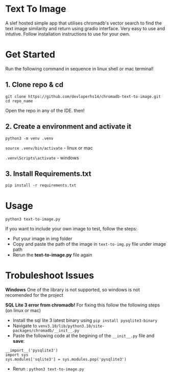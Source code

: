 # Text To Image
A  slef hosted simple app that utilises chromadb's vector search to find the text image similarity and return using gradio interface. Very easy to use and intutive. Follow installation instructions to use for your own.

# Get Started
Run the following command in sequence in linux shell or mac terminal!

## 1. Clone repo & cd

`git clone https://github.com/devloperhs14/chromadb-text-to-image.git`
`cd repo_name`

Open the repo in any of the IDE. then!


## 2. Create a environment and activate it
`python3 -m venv .venv`

`source .venv/bin/activate` - linux or mac

`.venv\Scripts\activate` - windows

## 3. Install Requirements.txt
`pip install -r requirements.txt`

# Usage
`python3 text-to-image.py`

If you want to include your own image to test, follow the steps:
* Put your image in img folder
* Copy and paste the path of the image in `text-to-img.py` file under image path
* Rerun the **text-to-image.py** file again

# Trobuleshoot Issues
**Windows** 
One of the library is not supported, so windows is not recomended for the project

**SQL Lite 3 error from chromadb!**
For fixing this follow the following steps (on linux or mac)
* Install the sql lite 3 latest binary using `pip install pysqlite3-binary`
* Navigate to `venv3.10/lib/python3.10/site-packages/chromadb/__init__.py`
* Paste the following code at the begining of the `__init__.py` file and **save**:
```
__import__('pysqlite3')
import sys
sys.modules['sqlite3'] = sys.modules.pop('pysqlite3')
```

* Rerun : `python3 text-to-image.py`

